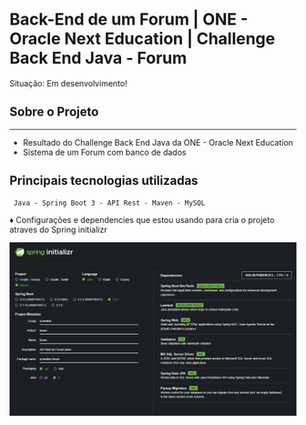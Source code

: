 # Back-End de um Forum  | ONE - Oracle Next Education | Challenge Back End Java - Forum
 Situação: Em desenvolvimento! 

## Sobre o Projeto
---
- Resultado do Challenge Back End Java da ONE - Oracle Next Education
- Sistema de um Forum com banco de dados
 ## Principais tecnologias utilizadas
````
 Java - Spring Boot 3 - API Rest - Maven - MySQL 
````
 ♦ Configurações e dependencies que estou usando para cria o projeto atraves do Spring initializr
<p align="center" >
     <img width="600" heigth="600" src="src/main/resources/static/initializr.png">
</p>
